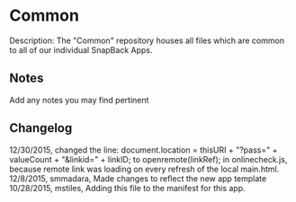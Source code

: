 Common
===========
Description: The "Common" repository houses all files which are common to all of our individual SnapBack Apps.

Notes
----
Add any notes you may find pertinent 

Changelog
----
12/30/2015, changed the line: document.location = thisURI + "?pass=" + valueCount + "&linkid=" + linkID; to openremote(linkRef); in onlinecheck.js, because remote link was loading on every refresh of the local main.html.
12/8/2015, smmadara, Made changes to reflect the new app template
10/28/2015, mstiles, Adding this file to the manifest for this app.